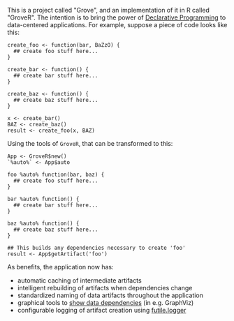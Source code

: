 This is a project called "Grove", and an implementation of it in R called "GroveR".  The intention 
is to bring the power of [Declarative Programming](https://en.wikipedia.org/wiki/Declarative_programming)
to data-centered applications.  For example, suppose a piece of code looks like this:

```
create_foo <- function(bar, BaZzO) {
  ## create foo stuff here...
}

create_bar <- function() {
  ## create bar stuff here...
}

create_baz <- function() {
  ## create baz stuff here...
}

x <- create_bar()
BAZ <- create_baz()
result <- create_foo(x, BAZ)
```

Using the tools of `GroveR`, that can be transformed to this:

```
App <- GroveR$new()
`%auto%` <- App$auto

foo %auto% function(bar, baz) {
  ## create foo stuff here...
}

bar %auto% function() {
  ## create bar stuff here...
}

baz %auto% function() {
  ## create baz stuff here...
}

## This builds any dependencies necessary to create 'foo'
result <- App$getArtifact('foo')
```

As benefits, the application now has:

 * automatic caching of intermediate artifacts
 * intelligent rebuilding of artifacts when dependencies change
 * standardized naming of data artifacts throughout the application
 * graphical tools to [show data dependencies](docs/gv.png) (in e.g. GraphViz)
 * configurable logging of artifact creation using [futile.logger](https://cran.r-project.org/web/packages/futile.logger/index.html)
